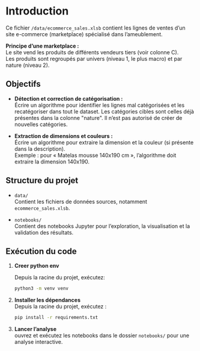 # Introduction

Ce fichier ``/data/ecommerce_sales.xlsb`` contient les lignes de ventes d’un site e-commerce (marketplace) spécialisé dans l’ameublement.

**Principe d’une marketplace :**  
Le site vend les produits de différents vendeurs tiers (voir colonne C).  
Les produits sont regroupés par univers (niveau 1, le plus macro) et par nature (niveau 2).

## Objectifs

- **Détection et correction de catégorisation :**  
    Écrire un algorithme pour identifier les lignes mal catégorisées et les recatégoriser dans tout le dataset. Les catégories cibles sont celles déjà présentes dans la colonne "nature". Il n’est pas autorisé de créer de nouvelles catégories.

- **Extraction de dimensions et couleurs :**  
    Écrire un algorithme pour extraire la dimension et la couleur (si présente dans la description).  
    Exemple : pour « Matelas mousse 140x190 cm », l’algorithme doit extraire la dimension 140x190.

## Structure du projet

- `data/`  
  Contient les fichiers de données sources, notamment `ecommerce_sales.xlsb`.

- `notebooks/`  
  Contient des notebooks Jupyter pour l’exploration, la visualisation et la validation des résultats.

## Exécution du code

1. **Creer python env** 

   Depuis la racine du projet, exécutez:
   ```bash
   python3 -m venv venv
   ```

2. **Installer les dépendances**  
   Depuis la racine du projet, exécutez :
   ```bash
   pip install -r requirements.txt
   ```

3. **Lancer l’analyse**  
 ouvrez et exécutez les notebooks dans le dossier `notebooks/` pour une analyse interactive.
